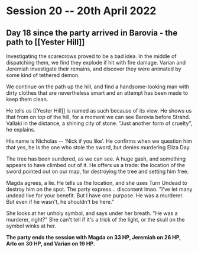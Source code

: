 # Session 20 -- 20th April 2022
## Day 18 since the party arrived in Barovia - the path to [[Yester Hill]]

Investigating the scarecrows proved to be a bad idea. In the middle of dispatching them, we find they explode if hit with fire damage. Varian and Jeremiah investigate their remains, and discover they were animated by some kind of tethered demon.

We continue on the path up the hill, and find a handsome-looking man with dirty clothes that are nevertheless smart and an attempt has been made to keep them clean.

He tells us [[Yester Hill]] is named as such because of its view. He shows us that from on top of the hill, for a moment we can see Barovia before Strahd. Vallaki in the distance, a shining city of stone. "Just another form of cruelty", he explains.

His name is Nicholas -- 'Nick if you like'. He confirms when we question him that yes, he is the one who stole the sword, but denies murdering Eliza Day.

The tree has been sundered, as we can see. A huge gash, and something appears to have climbed out of it. He offers us a trade: the location of the sword pointed out on our map, for destroying the tree and setting him free.

Magda agrees, a lie. He tells us the location, and she uses Turn Undead to destroy him on the spot. The party express... discontent lmao. "I've let many undead live for your benefit. But I have one purpose. He was a murderer. But even if he wasn't, he shouldn't be here."

She looks at her unholy symbol, and says under her breath. "He was a murderer, right?" She can't tell if it's a trick of the light, or the skull on the symbol winks at her.

**The party ends the session with Magda on 33 HP, Jeremiah on 26 HP, Arlo on 30 HP, and Varian on 19 HP.**